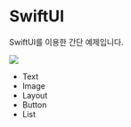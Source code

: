 # SwiftUI


SwiftUI를 이용한 간단 예제입니다. 



![](https://cdn.discordapp.com/attachments/695428585246294076/738247194813005885/SwiftUI.png)



- Text
- Image
- Layout
- Button
- List 



